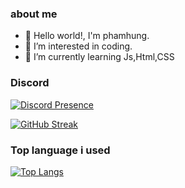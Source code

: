 ### about me
- 👋 Hello world!, I'm phamhung.
- 👀 I’m interested in coding.
- 🌱 I’m currently learning Js,Html,CSS


### Discord
[![Discord Presence](https://lanyard.cnrad.dev/api/869473483615264768)](https://discord.com/users/869473483615264768)


[![GitHub Streak](http://github-readme-streak-stats.herokuapp.com?user=idkmynamevn&theme=dark&background=000000)](https://git.io/streak-stats)
### Top language i used
[![Top Langs](https://github-readme-stats.vercel.app/api/top-langs/?username=idkmynamevn&layout=compact&theme=vision-friendly-dark)](https://github.com/anuraghazra/github-readme-stats)
